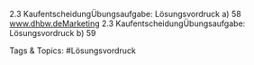 2.3 KaufentscheidungÜbungsaufgabe: Lösungsvordruck a) 
58
www.dhbw.deMarketing
2.3 KaufentscheidungÜbungsaufgabe: Lösungsvordruck b) 
59

   Tags & Topics:
   #Lösungsvordruck